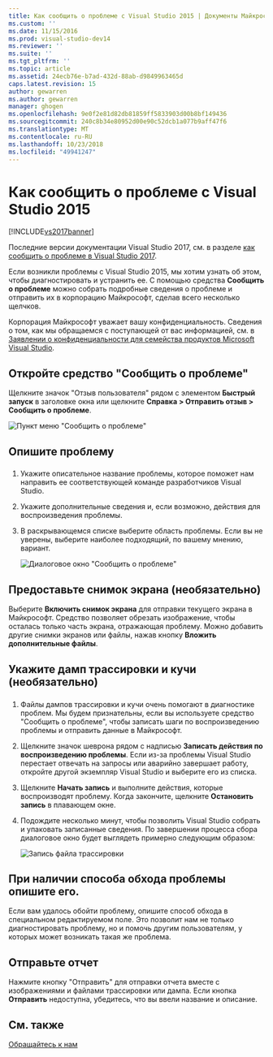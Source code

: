 ```yaml
---
title: Как сообщить о проблеме с Visual Studio 2015 | Документы Майкрософт
ms.custom: ''
ms.date: 11/15/2016
ms.prod: visual-studio-dev14
ms.reviewer: ''
ms.suite: ''
ms.tgt_pltfrm: ''
ms.topic: article
ms.assetid: 24ecb76e-b7ad-432d-88ab-d9849963465d
caps.latest.revision: 15
author: gewarren
ms.author: gewarren
manager: ghogen
ms.openlocfilehash: 9e0f2e81d82db81859ff5833903d00b8bf149436
ms.sourcegitcommit: 240c8b34e80952d00e90c52dcb1a077b9aff47f6
ms.translationtype: MT
ms.contentlocale: ru-RU
ms.lasthandoff: 10/23/2018
ms.locfileid: "49941247"
---
```

# <a name="how-to-report-a-problem-with-visual-studio-2015"></a>Как сообщить о проблеме с Visual Studio 2015
[!INCLUDE[vs2017banner](../includes/vs2017banner.md)]

Последние версии документации Visual Studio 2017, см. в разделе [как сообщить о проблеме в Visual Studio 2017](/visualstudio/ide/how-to-report-a-problem-with-visual-studio-2017).

Если возникли проблемы с Visual Studio 2015, мы хотим узнать об этом, чтобы диагностировать и устранить ее.  С помощью средства **Сообщить о проблеме** можно собрать подробные сведения о проблеме и отправить их в корпорацию Майкрософт, сделав всего несколько щелчков.  
  
 Корпорация Майкрософт уважает вашу конфиденциальность. Сведения о том, как мы обращаемся с поступающей от вас информацией, см. в [Заявлении о конфиденциальности для семейства продуктов Microsoft Visual Studio](https://www.visualstudio.com/en-us/dn948229).  
  
## <a name="open-the-report-a-problem-tool"></a>Откройте средство "Сообщить о проблеме"  
 Щелкните значок "Отзыв пользователя" рядом с элементом **Быстрый запуск** в заголовке окна или щелкните **Справка > Отправить отзыв > Сообщить о проблеме**.  
  
 ![Пункт меню "Сообщить о проблеме"](../ide/media/report-a-problem-menu-item.png "Пункт меню \"Сообщить о проблеме\"")  
  
## <a name="describe-the-problem"></a>Опишите проблему  
  
###  <a name="describe_the_problem"></a>  
  
1. Укажите описательное название проблемы, которое поможет нам направить ее соответствующей команде разработчиков Visual Studio.  
  
2. Укажите дополнительные сведения и, если возможно, действия для воспроизведения проблемы.  
  
3. В раскрывающемся списке выберите область проблемы. Если вы не уверены, выберите наиболее подходящий, по вашему мнению, вариант.  
  
   ![Диалоговое окно "Сообщить о проблеме"](../ide/media/report-a-problem-dialog.png "Диалоговое окно \"Сообщить о проблеме\"")  
  
## <a name="provide-a-screenshot-optional"></a>Предоставьте снимок экрана (необязательно)  
 Выберите **Включить снимок экрана** для отправки текущего экрана в Майкрософт. Средство позволяет обрезать изображение, чтобы осталась только часть экрана, отражающая проблему. Можно добавить другие снимки экранов или файлы, нажав кнопку **Вложить дополнительные файлы**.  
  
## <a name="provide-a-trace-and-heap-dump-optional"></a>Укажите дамп трассировки и кучи (необязательно)  
  
###  <a name="provide_a_trace_and_heap_dump"></a>  
  
1.  Файлы дампов трассировки и кучи очень помогают в диагностике проблем.   Мы будем признательны, если вы используете средство "Сообщить о проблеме", чтобы записать шаги по воспроизведению проблемы и отправить данные в Майкрософт.  
  
2.  Щелкните значок шеврона рядом с надписью **Записать действия по воспроизведению проблемы**. Если из-за проблемы Visual Studio перестает отвечать на запросы или аварийно завершает работу, откройте другой экземпляр Visual Studio и выберите его из списка.  
  
3.  Щелкните **Начать запись** и выполните действия, которые воспроизводят проблему. Когда закончите, щелкните **Остановить запись** в плавающем окне.  
  
4.  Подождите несколько минут, чтобы позволить Visual Studio собрать и упаковать записанные сведения. По завершении процесса сбора диалоговое окно будет выглядеть примерно следующим образом:  
  
     ![Запись файла трассировки](../ide/media/record-a-trace-file.png "Запись файла трассировки")  
  
## <a name="describe-the-workaround-if-there-is-one"></a>При наличии способа обхода проблемы опишите его.  
 Если вам удалось обойти проблему, опишите способ обхода в специальном редактируемом поле. Это позволит нам не только диагностировать проблему, но и помочь другим пользователям, у которых может возникать такая же проблема.  
  
## <a name="submit-the-report"></a>Отправьте отчет  
 Нажмите кнопку "Отправить" для отправки отчета вместе с изображениями и файлами трассировки или дампа. Если кнопка **Отправить** недоступна, убедитесь, что вы ввели название и описание.  
  
## <a name="see-also"></a>См. также  
 [Обращайтесь к нам](../ide/talk-to-us.md)

